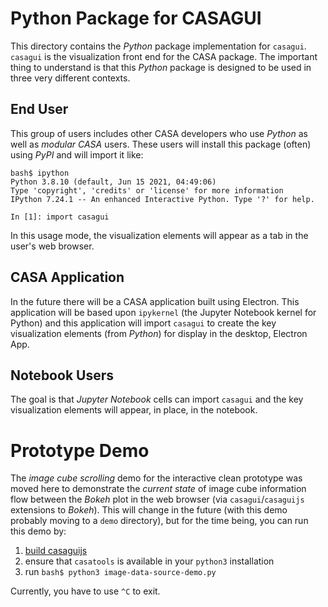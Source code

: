 # Python Package for CASAGUI

This directory contains the _Python_ package implementation for `casagui`.
`casagui` is the visualization front end for the CASA package. The important
thing to understand is that this _Python_ package is designed to be used
in three very different contexts.

## End User

This group of users includes other CASA developers who use _Python_ as well
as _modular CASA_ users. These users will install this package
(often) using _PyPI_ and will import it like:
```
bash$ ipython
Python 3.8.10 (default, Jun 15 2021, 04:49:06) 
Type 'copyright', 'credits' or 'license' for more information
IPython 7.24.1 -- An enhanced Interactive Python. Type '?' for help.

In [1]: import casagui
```
In this usage mode, the visualization elements will appear as a tab in
the user's web browser.

## CASA Application

In the future there will be a CASA application built using Electron. This
application will be based upon `ipykernel` (the Jupyter Notebook kernel
for Python) and this application will import `casagui` to create the
key visualization elements (from _Python_) for display in the desktop,
Electron App.

## Notebook Users

The goal is that _Jupyter Notebook_ cells can import `casagui` and the
key visualization elements will appear, in place, in the notebook.

# Prototype Demo

The _image cube scrolling_ demo for the interactive clean prototype was moved
here to demonstrate the *current state* of image cube information flow
between the _Bokeh_ plot in the web browser (via `casagui`/`casaguijs`
extensions to _Bokeh_). This will change in the future (with this demo
probably moving to a `demo` directory), but for the time being, you
can run this demo by:

1. [build casaguijs](casaguijs/readme.md)
2. ensure that `casatools` is available in your `python3` installation
3. run `bash$ python3 image-data-source-demo.py`

Currently, you have to use `^C` to exit.
